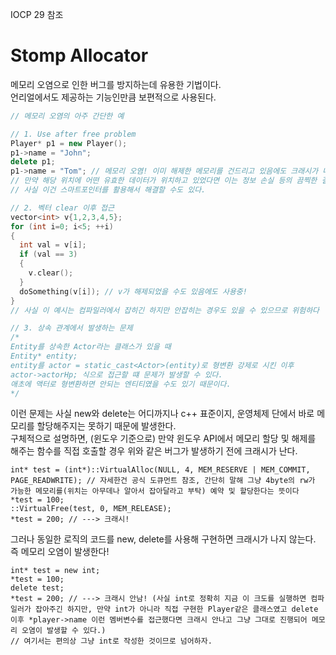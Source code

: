 IOCP 29 참조  

# Stomp Allocator
메모리 오염으로 인한 버그를 방지하는데 유용한 기법이다.  
언리얼에서도 제공하는 기능인만큼 보편적으로 사용된다.  

```c++
// 메모리 오염의 아주 간단한 예

// 1. Use after free problem
Player* p1 = new Player();
p1->name = "John";
delete p1;
p1->name = "Tom"; // 메모리 오염! 이미 해제한 메모리를 건드리고 있음에도 크래시가 나지 않는다.
// 만약 해당 위치에 어떤 유효한 데이터가 위치하고 있었다면 이는 정보 손실 등의 끔찍한 결과를 초래할 수 있다.
// 사실 이건 스마트포인터를 활용해서 해결할 수도 있다.

// 2. 벡터 clear 이후 접근
vector<int> v{1,2,3,4,5};
for (int i=0; i<5; ++i)
{
  int val = v[i];
  if (val == 3)
  {
    v.clear();
  }
  doSomething(v[i]); // v가 해제되었을 수도 있음에도 사용중!
}
// 사실 이 예시는 컴파일러에서 잡히긴 하지만 안잡히는 경우도 있을 수 있으므로 위험하다

// 3. 상속 관계에서 발생하는 문제
/*
Entity를 상속한 Actor라는 클래스가 있을 때
Entity* entity;
entity를 actor = static_cast<Actor>(entity)로 형변환 강제로 시킨 이후
actor->actorHp; 식으로 접근할 떄 문제가 발생할 수 있다.
애초에 액터로 형변환하면 안되는 엔티티였을 수도 있기 때문이다.
*/
```

이런 문제는 사실 new와 delete는 어디까지나 c++ 표준이지, 운영체제 단에서 바로 메모리를 할당해주지는 못하기 때문에 발생한다.  
구체적으로 설명하면, (윈도우 기준으로) 만약 윈도우 API에서 메모리 할당 및 해제를 해주는 함수를 직접 호출할 경우 위와 같은 버그가 발생하기 전에 크래시가 난다.  

```
int* test = (int*)::VirtualAlloc(NULL, 4, MEM_RESERVE | MEM_COMMIT, PAGE_READWRITE); // 자세한건 공식 도큐먼트 참조, 간단히 말해 그냥 4byte의 rw가 가능한 메모리를(위치는 아무데나 알아서 잡아달라고 부탁) 예약 및 할당한다는 뜻이다
*test = 100;
::VirtualFree(test, 0, MEM_RELEASE);
*test = 200; // ---> 크래시!
```

그러나 동일한 로직의 코드를 new, delete를 사용해 구현하면 크래시가 나지 않는다. 즉 메모리 오염이 발생한다!  
```
int* test = new int;
*test = 100;
delete test;
*test = 200; // ---> 크래시 안남! (사실 int로 정확히 지금 이 크도를 실행하면 컴파일러가 잡아주긴 하지만, 만약 int가 아니라 직접 구현한 Player같은 클래스였고 delete 이후 *player->name 이런 멤버변수를 접근했다면 크래시 안나고 그냥 그대로 진행되어 메모리 오염이 발생할 수 있다.)
// 여기서는 편의상 그냥 int로 작성한 것이므로 넘어하자.
```




